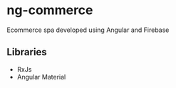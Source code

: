 # ng-commerce

Ecommerce spa developed using Angular and Firebase

## Libraries

* RxJs
* Angular Material

